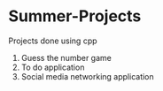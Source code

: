 # Summer-Projects
Projects done using cpp
1. Guess the number game
2. To do application
3. Social media networking application
